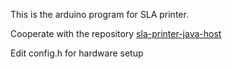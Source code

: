 This is the arduino program for SLA printer.

Cooperate with the repository [sla-printer-java-host](https://github.com/JimYTC/sla-printer-java-host)

Edit config.h for hardware setup
